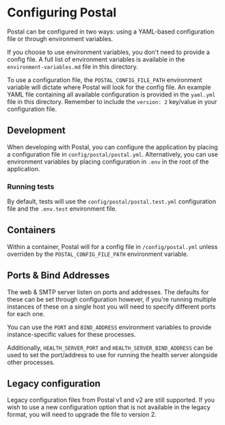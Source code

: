 # Configuring Postal

Postal can be configured in two ways: using a YAML-based configuration file or through environment variables.

If you choose to use environment variables, you don't need to provide a config file. A full list of environment variables is available in the `environment-variables.md` file in this directory. 

To use a configuration file, the `POSTAL_CONFIG_FILE_PATH` environment variable will dictate where Postal will look for the config file. An example YAML file containing all available configuration is provided in the `yaml.yml` file in this directory. Remember to include the `version: 2` key/value in your configuration file.

## Development 

When developing with Postal, you can configure the application by placing a configuration file in `config/postal/postal.yml`. Alternatively, you can use environment variables by placing configuration in `.env` in the root of the application.

### Running tests

By default, tests will use the `config/postal/postal.test.yml` configuration file and the `.env.test` environment file.

## Containers

Within a container, Postal will for a config file in `/config/postal.yml` unless overriden by the `POSTAL_CONFIG_FILE_PATH` environment variable.

## Ports & Bind Addresses

The web & SMTP server listen on ports and addresses. The defaults for these can be set through configuration however, if you're running multiple instances of these on a single host you will need to specify different ports for each one.

You can use the `PORT` and `BIND_ADDRESS` environment variables to provide instance-specific values for these processes.

Additionally, `HEALTH_SERVER_PORT` and `HEALTH_SERVER_BIND_ADDRESS`  can be used to set the port/address to use for running the health server alongside other processes.

## Legacy configuration

Legacy configuration files from Postal v1 and v2 are still supported. If you wish to use a new configuration option that is not available in the legacy format, you will need to upgrade the file to version 2.
